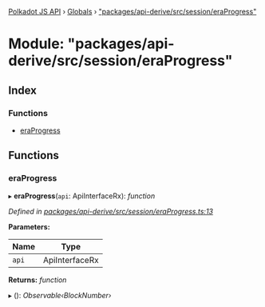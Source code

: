 [Polkadot JS API](../README.md) › [Globals](../globals.md) › ["packages/api-derive/src/session/eraProgress"](_packages_api_derive_src_session_eraprogress_.md)

# Module: "packages/api-derive/src/session/eraProgress"

## Index

### Functions

* [eraProgress](_packages_api_derive_src_session_eraprogress_.md#eraprogress)

## Functions

###  eraProgress

▸ **eraProgress**(`api`: ApiInterfaceRx): *function*

*Defined in [packages/api-derive/src/session/eraProgress.ts:13](https://github.com/polkadot-js/api/blob/658dda66a/packages/api-derive/src/session/eraProgress.ts#L13)*

**Parameters:**

Name | Type |
------ | ------ |
`api` | ApiInterfaceRx |

**Returns:** *function*

▸ (): *Observable‹BlockNumber›*
